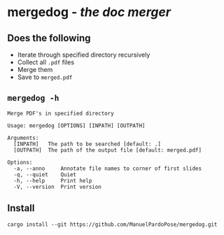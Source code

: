# mergedog - *the doc merger*

## Does the following
- Iterate through specified directory recursively
- Collect all `.pdf` files
- Merge them
- Save to `merged.pdf`

## `mergedog -h`
```
Merge PDF's in specified directory

Usage: mergedog [OPTIONS] [INPATH] [OUTPATH]

Arguments:
  [INPATH]   The path to be searched [default: .]
  [OUTPATH]  The path of the output file [default: merged.pdf]

Options:
  -a, --anno     Annotate file names to corner of first slides
  -q, --quiet    Quiet
  -h, --help     Print help
  -V, --version  Print version
```

## Install
`cargo install --git https://github.com/ManuelPardoPose/mergedog.git`
